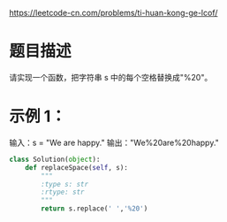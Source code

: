 https://leetcode-cn.com/problems/ti-huan-kong-ge-lcof/
# 题目描述
请实现一个函数，把字符串 s 中的每个空格替换成"%20"。

# 示例 1：

输入：s = "We are happy."
输出："We%20are%20happy."

```python
class Solution(object):
    def replaceSpace(self, s):
        """
        :type s: str
        :rtype: str
        """
        return s.replace(' ','%20')
```